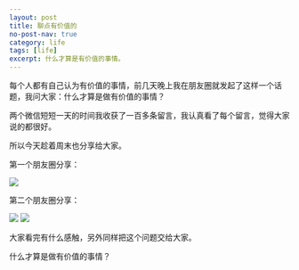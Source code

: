 ```yaml
---
layout: post
title: 聊点有价值的
no-post-nav: true
category: life
tags: [life]
excerpt: 什么才算是有价值的事情。
---
```


每个人都有自己认为有价值的事情，前几天晚上我在朋友圈就发起了这样一个话题，我问大家：什么才算是做有价值的事情？

两个微信短短一天的时间我收获了一百多条留言，我认真看了每个留言，觉得大家说的都很好。

所以今天趁着周末也分享给大家。

第一个朋友圈分享：

![](/assets/images/2019/it/value02.jpeg)

第二个朋友圈分享：

![](/assets/images/2019/it/value03.jpeg)
![](/assets/images/2019/it/value04.jpeg)

大家看完有什么感触，另外同样把这个问题交给大家。

什么才算是做有价值的事情？
